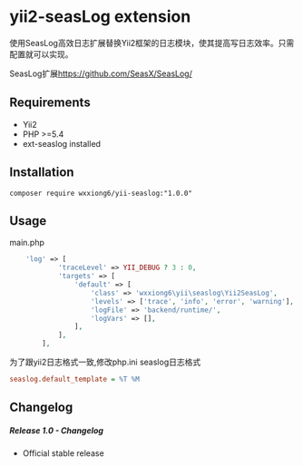 # yii2-seasLog extension

使用SeasLog高效日志扩展替换Yii2框架的日志模块，使其提高写日志效率。只需配置就可以实现。

 SeasLog扩展<https://github.com/SeasX/SeasLog/>

## Requirements

- Yii2
- PHP >=5.4
- ext-seaslog installed

## Installation
```shell
composer require wxxiong6/yii-seaslog:"1.0.0"
```

## Usage

main.php

```php
    'log' => [
            'traceLevel' => YII_DEBUG ? 3 : 0,
            'targets' => [
                'default' => [
                    'class' => 'wxxiong6\yii\seaslog\Yii2SeasLog',
                    'levels' => ['trace', 'info', 'error', 'warning'],
                    'logFile' => 'backend/runtime/',
                    'logVars' => [],
                ],
            ],
        ],
```

为了跟yii2日志格式一致,修改php.ini seaslog日志格式

```ini
seaslog.default_template = %T %M
```

## Changelog

##### Release 1.0 - Changelog

- Official stable release
